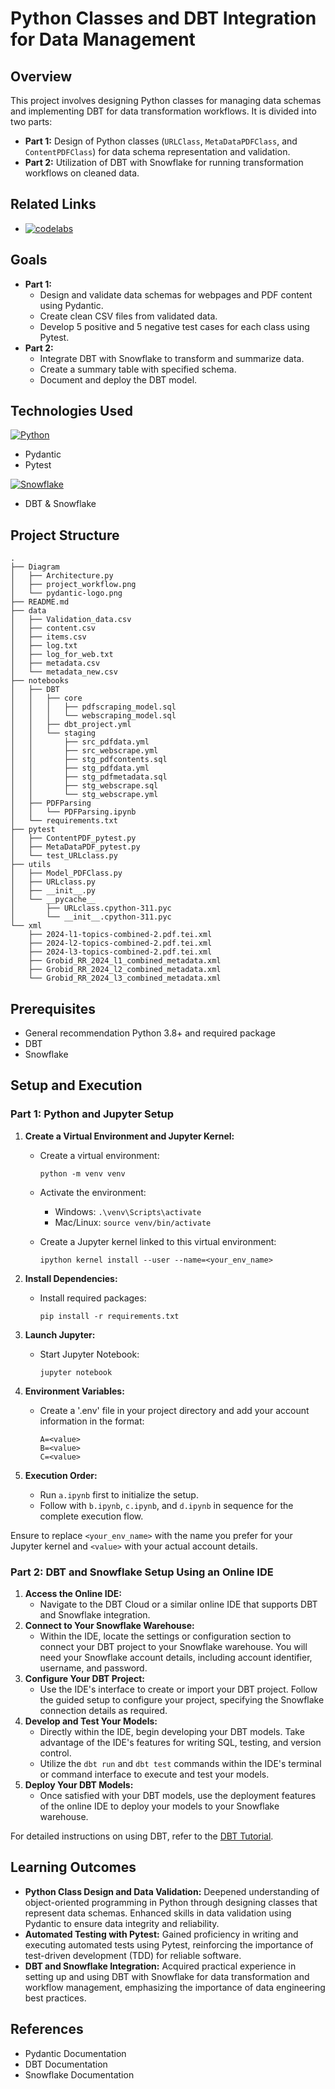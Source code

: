 # Python Classes and DBT Integration for Data Management

## Overview

This project involves designing Python classes for managing data schemas and implementing DBT for data transformation workflows. It is divided into two parts:

- **Part 1:** Design of Python classes (`URLClass`, `MetaDataPDFClass`, and `ContentPDFClass`) for data schema representation and validation.
- **Part 2:** Utilization of DBT with Snowflake for running transformation workflows on cleaned data.

## Related Links

- [![codelabs](https://img.shields.io/badge/codelabs-4285F4?style=for-the-badge&logo=codelabs&logoColor=white)](https://codelabs-preview.appspot.com/?file_id=1_ZuYHgvTGdHBf7qtLQNaO-pem1ZU3vnN2BTnCqzulAE/)

## Goals

- **Part 1:**
  - Design and validate data schemas for webpages and PDF content using Pydantic.
  - Create clean CSV files from validated data.
  - Develop 5 positive and 5 negative test cases for each class using Pytest.
- **Part 2:**
  - Integrate DBT with Snowflake to transform and summarize data.
  - Create a summary table with specified schema.
  - Document and deploy the DBT model.

## Technologies Used

[![Python](https://img.shields.io/badge/Python-FFD43B?style=for-the-badge&logo=python&logoColor=blue)](https://www.python.org/)

- Pydantic
- Pytest

[![Snowflake](https://img.shields.io/badge/snowflake-0000FF?style=for-the-badge&logo=snowflake&logoColor=white)](https://docs.snowflake.com/ )

- DBT & Snowflake

## Project Structure
```
.
├── Diagram
│   ├── Architecture.py
│   ├── project_workflow.png
│   └── pydantic-logo.png
├── README.md
├── data
│   ├── Validation_data.csv
│   ├── content.csv
│   ├── items.csv
│   ├── log.txt
│   ├── log_for_web.txt
│   ├── metadata.csv
│   └── metadata_new.csv
├── notebooks
│   ├── DBT
│   │   ├── core
│   │   │   ├── pdfscraping_model.sql
│   │   │   └── webscraping_model.sql
│   │   ├── dbt_project.yml
│   │   └── staging
│   │       ├── src_pdfdata.yml
│   │       ├── src_webscrape.yml
│   │       ├── stg_pdfcontents.sql
│   │       ├── stg_pdfdata.yml
│   │       ├── stg_pdfmetadata.sql
│   │       ├── stg_webscrape.sql
│   │       └── stg_webscrape.yml
│   ├── PDFParsing
│   │   └── PDFParsing.ipynb
│   └── requirements.txt
├── pytest
│   ├── ContentPDF_pytest.py
│   ├── MetaDataPDF_pytest.py
│   └── test_URLclass.py
├── utils
│   ├── Model_PDFClass.py
│   ├── URLclass.py
│   ├── __init__.py
│   └── __pycache__
│       ├── URLclass.cpython-311.pyc
│       └── __init__.cpython-311.pyc
└── xml
    ├── 2024-l1-topics-combined-2.pdf.tei.xml
    ├── 2024-l2-topics-combined-2.pdf.tei.xml
    ├── 2024-l3-topics-combined-2.pdf.tei.xml
    ├── Grobid_RR_2024_l1_combined_metadata.xml
    ├── Grobid_RR_2024_l2_combined_metadata.xml
    └── Grobid_RR_2024_l3_combined_metadata.xml
```
## Prerequisites

- General recommendation Python 3.8+ and required package
- DBT
- Snowflake

## Setup and Execution

### Part 1: Python and Jupyter Setup

1. **Create a Virtual Environment and Jupyter Kernel:**

   - Create a virtual environment:

      `python -m venv venv`

   - Activate the environment:

     - Windows: `.\venv\Scripts\activate`
     - Mac/Linux: `source venv/bin/activate`

   - Create a Jupyter kernel linked to this virtual environment: 

     `ipython kernel install --user --name=<your_env_name>`

2. **Install Dependencies:**

   - Install required packages:

      `pip install -r requirements.txt`

3. **Launch Jupyter:**

   - Start Jupyter Notebook: 

     `jupyter notebook`

4. **Environment Variables:**

   - Create a '.env' file in your project directory and add your account information in the format:

     ```
     A=<value>
     B=<value>
     C=<value>
     ```

5. **Execution Order:**

   - Run `a.ipynb` first to initialize the setup.
   - Follow with `b.ipynb`, `c.ipynb`, and `d.ipynb` in sequence for the complete execution flow.

Ensure to replace `<your_env_name>` with the name you prefer for your Jupyter kernel and `<value>` with your actual account details.

### Part 2: DBT and Snowflake Setup Using an Online IDE

1. **Access the Online IDE:**
   - Navigate to the DBT Cloud or a similar online IDE that supports DBT and Snowflake integration.
2. **Connect to Your Snowflake Warehouse:**
   - Within the IDE, locate the settings or configuration section to connect your DBT project to your Snowflake warehouse. You will need your Snowflake account details, including account identifier, username, and password.
3. **Configure Your DBT Project:**
   - Use the IDE's interface to create or import your DBT project. Follow the guided setup to configure your project, specifying the Snowflake connection details as required.
4. **Develop and Test Your Models:**
   - Directly within the IDE, begin developing your DBT models. Take advantage of the IDE's features for writing SQL, testing, and version control.
   - Utilize the `dbt run` and `dbt test` commands within the IDE's terminal or command interface to execute and test your models.
5. **Deploy Your DBT Models:**
   - Once satisfied with your DBT models, use the deployment features of the online IDE to deploy your models to your Snowflake warehouse.

For detailed instructions on using DBT, refer to the [DBT Tutorial](https://docs.getdbt.com/docs/introduction).



## Learning Outcomes

- **Python Class Design and Data Validation:** Deepened understanding of object-oriented programming in Python through designing classes that represent data schemas. Enhanced skills in data validation using Pydantic to ensure data integrity and reliability.
- **Automated Testing with Pytest:** Gained proficiency in writing and executing automated tests using Pytest, reinforcing the importance of test-driven development (TDD) for reliable software.
- **DBT and Snowflake Integration:** Acquired practical experience in setting up and using DBT with Snowflake for data transformation and workflow management, emphasizing the importance of data engineering best practices.

## References

- Pydantic Documentation
- DBT Documentation
- Snowflake Documentation
